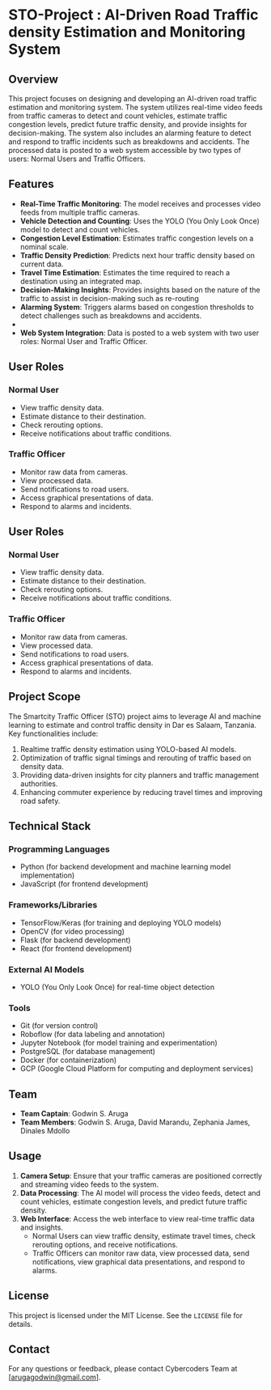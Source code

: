 # STO-Project : AI-Driven Road Traffic density Estimation and Monitoring System

## Overview

This project focuses on designing and developing an AI-driven road traffic estimation and monitoring system. The system utilizes real-time video feeds from traffic cameras to detect and count vehicles, estimate traffic congestion levels, predict future traffic density, and provide insights for decision-making. The system also includes an alarming feature to detect and respond to traffic incidents such as breakdowns and accidents. The processed data is posted to a web system accessible by two types of users: Normal Users and Traffic Officers.

## Features

- **Real-Time Traffic Monitoring**: The model receives and processes video feeds from multiple traffic cameras.
- **Vehicle Detection and Counting**: Uses the YOLO (You Only Look Once) model to detect and count vehicles.
- **Congestion Level Estimation**: Estimates traffic congestion levels on a nominal scale.
- **Traffic Density Prediction**: Predicts next hour traffic density based on current data.
- **Travel Time Estimation**: Estimates the time required to reach a destination using an integrated map.
- **Decision-Making Insights**: Provides insights based on the nature of the traffic to assist in decision-making such as re-routing
- **Alarming System**: Triggers alarms based on congestion thresholds to detect challenges such as breakdowns and accidents.
- 
- **Web System Integration**: Data is posted to a web system with two user roles: Normal User and Traffic Officer.

## User Roles

### Normal User

- View traffic density data.
- Estimate distance to their destination.
- Check rerouting options.
- Receive notifications about traffic conditions.

### Traffic Officer

- Monitor raw data from cameras.
- View processed data.
- Send notifications to road users.
- Access graphical presentations of data.
- Respond to alarms and incidents.


## User Roles

### Normal User

- View traffic density data.
- Estimate distance to their destination.
- Check rerouting options.
- Receive notifications about traffic conditions.

### Traffic Officer

- Monitor raw data from cameras.
- View processed data.
- Send notifications to road users.
- Access graphical presentations of data.
- Respond to alarms and incidents.

## Project Scope

The Smartcity Traffic Officer (STO) project aims to leverage AI and machine learning to estimate and control traffic density in Dar es Salaam, Tanzania. Key functionalities include:

1. Realtime traffic density estimation using YOLO-based AI models.
2. Optimization of traffic signal timings and rerouting of traffic based on density data.
3. Providing data-driven insights for city planners and traffic management authorities.
4. Enhancing commuter experience by reducing travel times and improving road safety.

## Technical Stack

### Programming Languages

- Python (for backend development and machine learning model implementation)
- JavaScript (for frontend development)

### Frameworks/Libraries

- TensorFlow/Keras (for training and deploying YOLO models)
- OpenCV (for video processing)
- Flask (for backend development)
- React (for frontend development)

### External AI Models

- YOLO (You Only Look Once) for real-time object detection

### Tools

- Git (for version control)
- Roboflow (for data labeling and annotation)
- Jupyter Notebook (for model training and experimentation)
- PostgreSQL (for database management)
- Docker (for containerization)
- GCP (Google Cloud Platform for computing and deployment services)

## Team

- **Team Captain**: Godwin S. Aruga
- **Team Members**: Godwin S. Aruga, David Marandu, Zephania James, Dinales Mdollo

## Usage

1. **Camera Setup**: Ensure that your traffic cameras are positioned correctly and streaming video feeds to the system.
2. **Data Processing**: The AI model will process the video feeds, detect and count vehicles, estimate congestion levels, and predict future traffic density.
3. **Web Interface**: Access the web interface to view real-time traffic data and insights.
   - Normal Users can view traffic density, estimate travel times, check rerouting options, and receive notifications.
   - Traffic Officers can monitor raw data, view processed data, send notifications, view graphical data presentations, and respond to alarms.



## License

This project is licensed under the MIT License. See the `LICENSE` file for details.

## Contact

For any questions or feedback, please contact Cybercoders Team at [arugagodwin@gmail.com].

